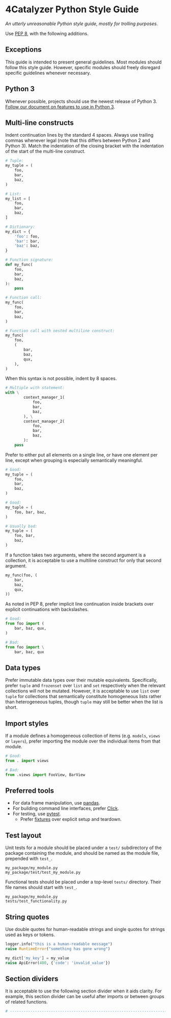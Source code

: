 # 4Catalyzer Python Style Guide
_An utterly unreasonable Python style guide, mostly for trolling purposes._

Use [PEP 8](https://www.python.org/dev/peps/pep-0008/), with the following additions.

## Exceptions

This guide is intended to present general guidelines. Most modules should follow this style guide. However, specific modules should freely disregard specific guidelines whenever necessary.

## Python 3

Whenever possible, projects should use the newest release of Python 3. [Follow our document on features to use in Python 3](Python3.md).

## Multi-line constructs

Indent continuation lines by the standard 4 spaces. Always use trailing commas whenever legal (note that this differs between Python 2 and Python 3). Match the indentation of the closing bracket with the indentation of the start of the multi-line construct.

```python
# Tuple:
my_tuple = (
    foo,
    bar,
    baz,
)

# List:
my_list = [
    foo,
    bar,
    baz,
]

# Dictionary:
my_dict = {
    'foo': foo,
    'bar': bar,
    'baz': baz,
}

# Function signature:
def my_func(
    foo,
    bar,
    baz,
):
    pass

# Function call:
my_func(
    foo,
    bar,
    baz,
)

# Function call with nested multiline construct:
my_func(
    foo,
    (
        bar,
        baz,
        qux,
    ),
)
```

When this syntax is not possible, indent by 8 spaces.

```python
# Multiple with statement:
with \
        context_manager_1(
            foo,
            bar,
            baz,
        ), \
        context_manager_2(
            foo,
            bar,
            baz,
        ):
    pass
```

Prefer to either put all elements on a single line, or have one element per line, except when grouping is especially semantically meaningful.

```python
# Good:
my_tuple = (
    foo,
    bar,
    baz,
)

# Good:
my_tuple = (
    foo, bar, baz,
)

# Usually bad:
my_tuple = (
    foo, bar,
    baz,
)
```

If a function takes two arguments, where the second argument is a collection, it is acceptable to use a multiline construct for only that second argument.

```python
my_func(foo, (
    bar,
    baz,
    qux,
))
```

As noted in PEP 8, prefer implicit line continuation inside brackets over explicit continuations with backslashes.

```python
# Good:
from foo import (
    bar, baz, qux,
)

# Bad:
from foo import \
    bar, baz, qux
```

## Data types

Prefer immutable data types over their mutable equivalents. Specifically, prefer `tuple` and `frozenset` over `list` and `set` respectively when the relevant collections will not be mutated. However, it is acceptable to use `list` over `tuple` for collections that semantically constitute homogeneous lists rather than heterogeneous tuples, though `tuple` may still be better when the list is short.

## Import styles

If a module defines a homogeneous collection of items (e.g. `models`, `views` or `layers`), prefer importing the module over the individual items from that module.

```python
# Good:
from . import views

# Bad:
from .views import FooView, BarView
```

## Preferred tools

- For data frame manipulation, use [pandas](https://pandas.pydata.org/).
- For building command line interfaces, prefer [Click](http://click.pocoo.org/).
- For testing, use [pytest](https://pytest.org/).
  - Prefer [fixtures](https://docs.pytest.org/en/latest/fixture.html) over explicit setup and teardown.

## Test layout

Unit tests for a module should be placed under a `test/` subdirectory of the package containing the module, and should be named as the module file, prepended with `test_`.

```
my_package/my_module.py
my_package/test/test_my_module.py
```

Functional tests should be placed under a top-level `tests/` directory. Their file names should start with `test_`.

```
my_package/my_module.py
tests/test_functionality.py
```

## String quotes

Use double quotes for human-readable strings and single quotes for strings used as keys or tokens.

```python
logger.info("this is a human-readable message")
raise RuntimeError("something has gone wrong")

my_dict['my_key'] = my_value
raise ApiError(400, {'code': 'invalid_value'})
```

## Section dividers

It is acceptable to use the following section divider when it aids clarity. For example, this section divider can be useful after imports or between groups of related functions.

```python
# -----------------------------------------------------------------------------
```
